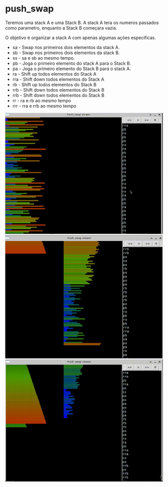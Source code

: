 # push_swap

<p>Teremos uma stack A e uma Stack B. A stack A tera os numeros passados como parametro, enquanto a Stack B começara vazia. </p>
<p>O objetivo é organizar a stack A com apenas algumas ações especificas.</p>

<ul>
  <li>sa - Swap nos primeiros dois elementos da stack A.</li>  
  <li>sb - Swap nos primeiros dois elementos da stack B.</li>  
  <li>ss - sa e sb ao mesmo tempo.</li>  
  <li>pb - Joga o primeiro elemento do stack A para o Stack B.</li>  
  <li>pa - Joga o primeiro elemento do Stack B para o stack A.</li>  
  <li>ra - Shift up todos elementos do Stack A</li>  
  <li>rra - Shift down todos elementos do Stack A</li>  
  <li>rb - Shift up todos elementos do Stack B</li>  
  <li>rrb - Shift down todos elementos do Stack B</li>  
  <li>rrb - Shift down todos elementos do Stack B</li>  
  <li>rr - ra e rb ao mesmo tempo</li>  
  <li>rrr - rra e rrb ao mesmo tempo</li>  
</ul>


<img src="push_1.gif">
<img src="push_2.gif">
<img src="push_3.gif">
